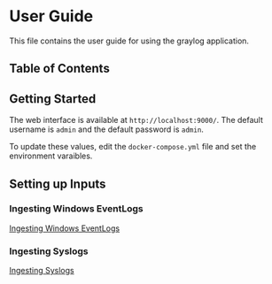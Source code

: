 <!-- omit in toc -->
# User Guide

This file contains the user guide for using the graylog application.

<!-- omit in toc -->
## Table of Contents

## Getting Started

The web interface is available at `http://localhost:9000/`. The default username is `admin` and the default password is `admin`.

To update these values, edit the `docker-compose.yml` file and set the environment varaibles.

## Setting up Inputs

### Ingesting Windows EventLogs

[Ingesting Windows EventLogs](https://go2docs.graylog.org/5-0/getting_in_log_data/ingest_windows_eventlog.html?tocpath=Getting%20in%20Log%20Data%7CLog%20Sources%7CIngest%20Logs%20Manually%7C_____3)

### Ingesting Syslogs

[Ingesting Syslogs](https://go2docs.graylog.org/5-0/getting_in_log_data/ingest_syslog.html?tocpath=Getting%20in%20Log%20Data%7CLog%20Sources%7CIngest%20Logs%20Manually%7C_____1)
